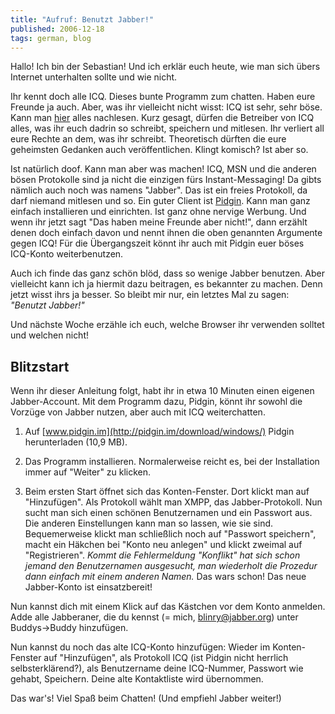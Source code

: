 ```yaml
---
title: "Aufruf: Benutzt Jabber!"
published: 2006-12-18
tags: german, blog
---
```


Hallo! Ich bin der Sebastian! Und ich erklär euch heute, wie man sich übers Internet unterhalten sollte und wie nicht.

Ihr kennt doch alle ICQ. Dieses bunte Programm zum chatten. Haben eure Freunde ja auch. Aber, was ihr vielleicht nicht wisst: ICQ ist sehr, sehr böse. Kann man [hier](http://deshalbfrei.org/moinmoin/jabber/problematik) alles nachlesen. Kurz gesagt, dürfen die Betreiber von ICQ alles, was ihr euch dadrin so schreibt, speichern und mitlesen. Ihr verliert all eure Rechte an dem, was ihr schreibt. Theoretisch dürften die eure geheimsten Gedanken auch veröffentlichen. Klingt komisch? Ist aber so.

Ist natürlich doof. Kann man aber was machen! ICQ, MSN und die anderen bösen Protokolle sind ja nicht die einzigen fürs Instant-Messaging! Da gibts nämlich auch noch was namens "Jabber". Das ist ein freies Protokoll, da darf niemand mitlesen und so. Ein guter Client ist [Pidgin](http://deshalbfrei.org/moinmoin/software_gaim). Kann man ganz einfach installieren und einrichten. Ist ganz ohne nervige Werbung. Und wenn ihr jetzt sagt "Das haben meine Freunde aber nicht!", dann erzählt denen doch einfach davon und nennt ihnen die oben genannten Argumente gegen ICQ! Für die Übergangszeit könnt ihr auch mit Pidgin euer böses ICQ-Konto weiterbenutzen.

Auch ich finde das ganz schön blöd, dass so wenige Jabber benutzen. Aber vielleicht kann ich ja hiermit dazu beitragen, es bekannter zu machen. Denn jetzt wisst ihrs ja besser. So bleibt mir nur, ein letztes Mal zu sagen: *"Benutzt Jabber!"*

Und nächste Woche erzähle ich euch, welche Browser ihr verwenden solltet und welchen nicht!

Blitzstart
----------

Wenn ihr dieser Anleitung folgt, habt ihr in etwa 10 Minuten einen eigenen Jabber-Account. Mit dem Programm dazu, Pidgin, könnt ihr sowohl die Vorzüge von Jabber nutzen, aber auch mit ICQ weiterchatten.

1. Auf [www.pidgin.im](http://pidgin.im/download/windows/) Pidgin herunterladen (10,9 MB).

2. Das Programm installieren. Normalerweise reicht es, bei der Installation immer auf "Weiter" zu klicken.

3. Beim ersten Start öffnet sich das Konten-Fenster. Dort klickt man auf "Hinzufügen". Als Protokoll wählt man XMPP, das Jabber-Protokoll. Nun sucht man sich einen schönen Benutzernamen und ein Passwort aus. Die anderen Einstellungen kann man so lassen, wie sie sind. Bequemerweise klickt man schließlich noch auf "Passwort speichern", macht ein Häkchen bei "Konto neu anlegen" und klickt zweimal auf "Registrieren". *Kommt die Fehlermeldung "Konflikt" hat sich schon jemand den Benutzernamen ausgesucht, man wiederholt die Prozedur dann einfach mit einem anderen Namen.* Das wars schon! Das neue Jabber-Konto ist einsatzbereit!

Nun kannst dich mit einem Klick auf das Kästchen vor dem Konto anmelden. Adde alle Jabberaner, die du kennst (= mich, blinry@jabber.org) unter Buddys->Buddy hinzufügen.

Nun kannst du noch das alte ICQ-Konto hinzufügen: Wieder im Konten-Fenster auf "Hinzufügen", als Protokoll ICQ (ist Pidgin nicht herrlich selbsterklärend?), als Benutzername deine ICQ-Nummer, Passwort wie gehabt, Speichern. Deine alte Kontaktliste wird übernommen.

Das war's! Viel Spaß beim Chatten! (Und empfiehl Jabber weiter!)
